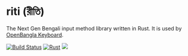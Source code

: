 # riti (রীতি)
The Next Gen Bengali input method library written in Rust. It is used by [OpenBangla Keyboard](https://github.com/OpenBangla/OpenBangla-Keyboard).

[![Build Status](https://github.com/OpenBangla/riti/actions/workflows/main.yml/badge.svg?branch=master)](https://github.com/OpenBangla/riti/actions?query=branch%3Amaster)
[![Rust](https://img.shields.io/badge/rust-1.41.1%2B-blue.svg?maxAge=3600)](https://github.com/OpenBangla/riti)
[![](https://tokei.rs/b1/github/OpenBangla/riti?category=code)](https://github.com/OpenBangla/riti)
